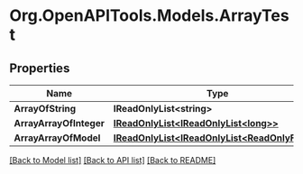 # Org.OpenAPITools.Models.ArrayTest
## Properties

Name | Type | Description | Notes
------------ | ------------- | ------------- | -------------
**ArrayOfString** | **IReadOnlyList&lt;string&gt;** |  | [optional] 
**ArrayArrayOfInteger** | [**IReadOnlyList&lt;IReadOnlyList&lt;long&gt;&gt;**](IReadOnlyList.md) |  | [optional] 
**ArrayArrayOfModel** | [**IReadOnlyList&lt;IReadOnlyList&lt;ReadOnlyFirst&gt;&gt;**](IReadOnlyList.md) |  | [optional] 

[[Back to Model list]](../README.md#documentation-for-models) [[Back to API list]](../README.md#documentation-for-api-endpoints) [[Back to README]](../README.md)

